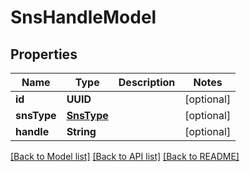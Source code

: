 # SnsHandleModel

## Properties
Name | Type | Description | Notes
------------ | ------------- | ------------- | -------------
**id** | **UUID** |  | [optional] 
**snsType** | [**SnsType**](SnsType.md) |  | [optional] 
**handle** | **String** |  | [optional] 

[[Back to Model list]](../README.md#documentation-for-models) [[Back to API list]](../README.md#documentation-for-api-endpoints) [[Back to README]](../README.md)


